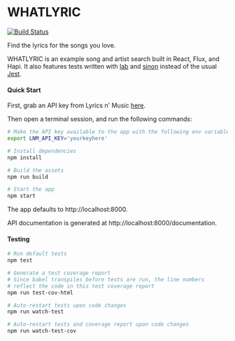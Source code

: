 # WHATLYRIC
[![Build Status](https://travis-ci.org/tribou/whatlyric.svg?branch=master)](https://travis-ci.org/tribou/whatlyric)

Find the lyrics for the songs you love.

WHATLYRIC is an example song and artist search built in React, Flux, and Hapi.  It also features tests written with [lab](https://github.com/hapijs/lab) and [sinon](https://github.com/sinonjs/sinon) instead of the usual [Jest](https://github.com/facebook/jest).

#### Quick Start

First, grab an API key from Lyrics n' Music [here](http://www.lyricsnmusic.com/api_keys/new).

Then open a terminal session, and run the following commands:

```bash
# Make the API key available to the app with the following env variable:
export LNM_API_KEY='yourkeyhere'

# Install dependencies
npm install

# Build the assets
npm run build

# Start the app
npm start
```

The app defaults to http://localhost:8000.

API documentation is generated at http://localhost:8000/documentation.

#### Testing

```bash
# Run default tests
npm test

# Generate a test coverage report
# Since babel transpiles before tests are run, the line numbers
# reflect the code in this test coverage report
npm run test-cov-html

# Auto-restart tests upon code changes
npm run watch-test

# Auto-restart tests and coverage report upon code changes
npm run watch-test-cov
```

